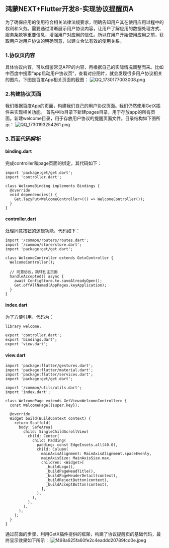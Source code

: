 ## 鸿蒙NEXT+Flutter开发8-实现协议提醒页A

为了确保应用的使用符合相关法律法规要求，明确告知用户其在使用应用过程中的权利和义务。需要通过清晰展示用户协议内容，让用户了解应用的数据处理方式、服务条款等重要信息，增强用户对应用的信任。所以在用户开始使用应用之前，获取用户对用户协议的明确同意，以建立合法有效的使用关系。
### 1.协议页内容
具体协议内容，可以借鉴常见APP的内容，再根据自己的实际情况调整而来。比如中百度中搜索“app启动用户协议页”，查看对应图片，就会发现很多用户协议相关的图片。下图是百度App相关页面的截图：
![QQ_1730177003008.png](https://s2.loli.net/2024/10/29/njEH1bGImRcFOr5.png)
### 2.构建协议页面
我们根据百度App的页面，构建我们自己的用户协议页面。我们仍然使用GetX插件来实现相关功能。
首先中lib目录下新建pages目录，用于存放app的所有页面。新建welcome目录，用于存放用户协议的提醒页面文件。目录结构如下图所示：
![QQ_1730193254261.png](https://s2.loli.net/2024/10/29/W3srEOy1nMXUZGj.png)
### 3.页面代码解析
#### binding.dart
完成controller和page页面的绑定，其代码如下：
```
import 'package:get/get.dart';
import 'controller.dart';

class WelcomeBinding implements Bindings {
  @override
  void dependencies() {
    Get.lazyPut<WelcomeController>(() => WelcomeController());
  }
}
```
#### controller.dart
处理同意按钮的逻辑功能，代码如下：
```
import '/common/routers/routes.dart';
import '/common/store/store.dart';
import 'package:get/get.dart';

class WelcomeController extends GetxController {
  WelcomeController();

  // 同意协议，跳转到主页面
  handleAccepted() async {
    await ConfigStore.to.saveAlreadyOpen();
    Get.offAllNamed(AppPages.keyApplication);
  }
}
```
#### index.dart
为了方便引用，代码为：
```
library welcome;

export 'controller.dart';
export 'bindings.dart';
export 'view.dart';
```
#### view.dart
```
import 'package:flutter/gestures.dart';
import 'package:flutter/material.dart';
import 'package:flutter/services.dart';
import 'package:get/get.dart';

import '/common/utils/utils.dart';
import 'index.dart';

class WelcomePage extends GetView<WelcomeController> {
  const WelcomePage({super.key});

  @override
  Widget build(BuildContext context) {
    return Scaffold(
      body: SafeArea(
        child: SingleChildScrollView(
          child: Center(
            child: Padding(
              padding: const EdgeInsets.all(40.0),
              child: Column(
                mainAxisAlignment: MainAxisAlignment.spaceEvenly,
                mainAxisSize: MainAxisSize.max,
                children: <Widget>[
                  _buildLogo(),
                  _buildPageHeadTitle(),
                  _buildPageHeaderDetail(context),
                  _buildRejectButton(context),
                  _buildAcceptButton(context),
                ],
              ),
            ),
          ),
        ),
      ),
    );
  }
}
```
通过前面的步骤，利用GetX插件提供的框架，构建了协议提醒页的基础代码，最终显示效果如下所示：
![f498a625fa60fe2c4eaddd20789fcd0e.jpeg](https://s2.loli.net/2024/10/29/OZuhXNPkimr7bCx.jpg)